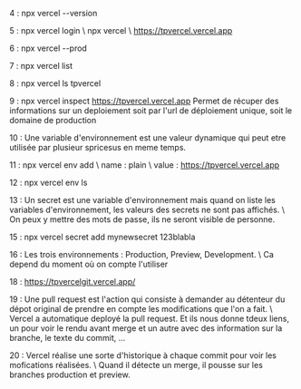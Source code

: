 4 : npx vercel --version

5 : npx vercel login \ 
    npx vercel \ 
    https://tpvercel.vercel.app

6 : npx vercel --prod

7 : npx vercel list

8 : npx vercel ls tpvercel

9 : npx vercel inspect https://tpvercel.vercel.app
Permet de récuper des informations sur un deploiement soit par l'url de déploiement unique, soit le domaine de production

10 : Une variable d'environnement est une valeur dynamique qui peut etre utilisée par plusieur spricesus en meme temps.

11 : npx vercel env add \ 
name : plain \ 
value : https://tpvercel.vercel.app

12 : npx vercel env ls

13 : Un secret est une variable d'environnement mais quand on liste les variables d'environnement, les valeurs des secrets ne sont pas affichés. \ 
On peux y mettre des mots de passe, ils ne seront visible de personne.

15 : npx vercel secret add mynewsecret 123blabla

16 : Les trois environnements : Production, Preview, Development. \ 
Ca depend du moment où on compte l'utiliser

18 : https://tpvercelgit.vercel.app/

19 : Une pull request est l'action qui consiste à demander au détenteur du dépot original de prendre en compte les modifications que l'on a fait. \ 
Vercel a automatique deployé la pull request. Et ils nous donne tdeux liens, un pour voir le rendu avant merge et un autre avec des information sur la branche, le texte du commit, ...

20 : Vercel réalise une sorte d'historique à chaque commit pour voir les mofications réalisées. \ 
Quand il détecte un merge, il pousse sur les branches production et preview.
